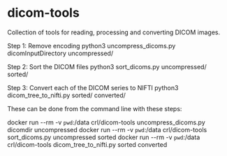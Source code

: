 # dicom-tools
Collection of tools for reading, processing and converting DICOM images.

Step 1: Remove encoding
python3 uncompress_dicoms.py dicomInputDirectory uncompressed/

Step 2: Sort the DICOM files
python3 sort_dicoms.py  uncompressed/ sorted/

Step 3: Convert each of the DICOM series to NIFTI
python3 dicom_tree_to_nifti.py sorted/ converted/

These can be done from the command line with these steps:

docker run --rm -v `pwd`:/data crl/dicom-tools uncompress_dicoms.py dicomdir uncompressed
docker run --rm -v `pwd`:/data crl/dicom-tools sort_dicoms.py uncompressed sorted
docker run --rm -v `pwd`:/data crl/dicom-tools dicom_tree_to_nifti.py sorted converted
